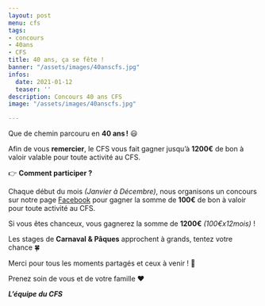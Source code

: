 ```yaml
---
layout: post
menu: cfs
tags:
- concours
- 40ans
- CFS
title: 40 ans, ça se fête !
banner: "/assets/images/40anscfs.jpg"
infos:
  date: 2021-01-12
  teaser: ''
description: Concours 40 ans CFS
image: "/assets/images/40anscfs.jpg"

---
```

Que de chemin parcouru en **40 ans !** 😃

Afin de vous **remercier**, le CFS vous fait gagner jusqu’à **1200€** de bon à valoir valable pour toute activité au CFS.

👉 **Comment participer ?**

Chaque début du mois _(Janvier à Décembre)_, nous organisons un concours sur notre page [Facebook](https://www.facebook.com/CFSasbl "CFS") pour gagner la somme de **100€** de bon à valoir pour toute activité au CFS.

Si vous êtes chanceux, vous gagnerez la somme de **1200€** _(100€x12mois)_ !

Les stages de **Carnaval & Pâques** approchent à grands, tentez votre chance 🍀

Merci pour tous les moments partagés et ceux à venir ! 🥰

Prenez soin de vous et de votre famille ❤️

**_L’équipe du CFS_**